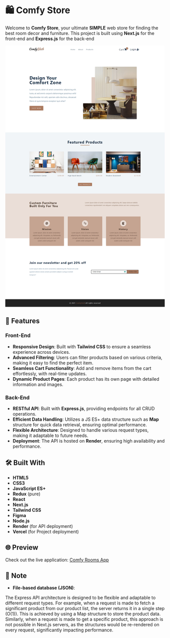 # 🛍️ Comfy Store

Welcome to **Comfy Store**, your ultimate **SIMPLE** web store for finding the best room decor and furniture. This project is built using **Next.js** for the front-end and **Express.js** for the back-end

![Comfy Store](./src/assets/imgs/web/comfy-sloth-store-01.png)

## 🚀 Features

### Front-End

- **Responsive Design**: Built with **Tailwind CSS** to ensure a seamless experience across devices.
- **Advanced Filtering**: Users can filter products based on various criteria, making it easy to find the perfect item.
- **Seamless Cart Functionality**: Add and remove items from the cart effortlessly, with real-time updates.
- **Dynamic Product Pages**: Each product has its own page with detailed information and images.

### Back-End

- **RESTful API**: Built with **Express.js**, providing endpoints for all CRUD operations.
- **Efficient Data Handling**: Utilizes a JS ES+ data structure such as **Map** structure for quick data retrieval, ensuring optimal performance.
- **Flexible Architecture**: Designed to handle various request types, making it adaptable to future needs.
- **Deployment**: The API is hosted on **Render**, ensuring high availability and performance.

## 🛠️ Built With

- **HTML5**
- **CSS3**
- **JavaScript ES+**
- **Redux** (pure)
- **React**
- **Next.js**
- **Tailwind CSS**
- **Figma**
- **Node.js**
- **Render** (for API deployment)
- **Vercel** (for Project deployment)

## 🌐 Preview

Check out the live application: [Comfy Rooms App](https://comphy-store.vercel.app/)

## 📜 Note

- **File-based database (JSON)**:

The Express API architecture is designed to be flexible and adaptable to different request types. For example, when a request is made to fetch a significant product from our product list, the server returns it in a single step (O(1)). This is achieved by using a Map structure to store the product data. Similarly, when a request is made to get a specific product, this approach is not possible in Next.js servers, as the structures would be re-rendered on every request, significantly impacting performance.
